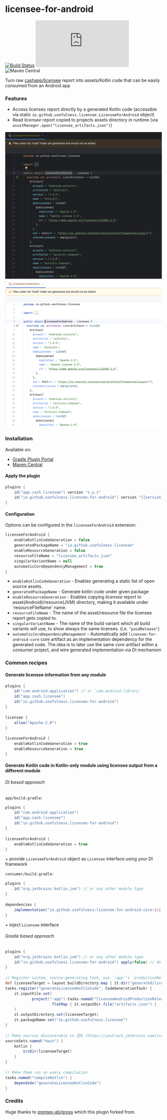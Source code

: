 # licensee-for-android

[![Build Status](https://github.com/usefulness/licensee-for-android/workflows/Build%20Project/badge.svg)](https://github.com/usefulness/licensee-for-android/actions)
[![Latest Version](https://img.shields.io/maven-metadata/v/https/plugins.gradle.org/m2/io/github/usefulness/licensee-for-android/maven-metadata.xml?label=gradle)](https://plugins.gradle.org/plugin/io.github.usefulness.licensee-for-android)
![Maven Central](https://img.shields.io/maven-central/v/io.github.usefulness/licensee-for-android)


Turn raw [cashapp/licensee](https://github.com/cashapp/licensee) report into assets/Kotlin code that can be easily consumed from an Android app

### Features
- Access licenses report directly by a generated Kotlin code (accessible via static `io.github.usefulness.licensee.LicenseeForAndroid` object)
- Read _licensee_ report copied to projects assets directory in runtime (via `assetManager.open("licensee_artifacts.json")`)

![example](images/generated_code_dark.png#gh-dark-mode-only)
![example](images/generated_code_light.png#gh-light-mode-only)

### Installation

Available on:

- [Gradle Plugin Portal](https://plugins.gradle.org/plugin/io.github.usefulness.licensee-for-android)
- [Maven Central](https://mvnrepository.com/artifact/io.github.usefulness/licensee-for-android)

#### Apply the plugin

```groovy
plugins {
    id("app.cash.licensee") version "x.y.z"
    id("io.github.usefulness.licensee-for-android") version "{{version}}"
}
```

#### Configuration

Options can be configured in the `licenseeForAndroid` extension:

```groovy
licenseeForAndroid {
    enableKotlinCodeGeneration = false
    generatedPackageName = "io.github.usefulness.licensee"
    enableResourceGeneration = false
    resourceFileName = "licensee_artifacts.json"
    singularVariantName = null
    automaticCoreDependencyManagement = true
}
```

- `enableKotlinCodeGeneration` - Enables generating a static list of open source assets. 
- `generatedPackageName` - Generate kotlin code under given package 
- `enableResourceGeneration` - Enables copying _licensee_ report to asset(Android)/resource(JVM) directory, making it available under 'resourceFileName' name. 
- `resourceFileName` - The name of the asset/resource file the licensee report gets copied to. 
- `singularVariantName` - The name of the build variant which all build variants will use, to show always the same licenses. (i.e. `"paidRelease"`)
- `automaticCoreDependencyManagement` - Automatically add `licensee-for-android-core` core artifact as an implementation dependency for the generated code. The idea is to later use the same _core_ artifact within a consumer project, and wire generated implementation via DI mechanism

### Common recipes

#### Generate licensee information from any module

```groovy
plugins {
    id("com.android.application") // or `com.android.library`
    id("app.cash.licensee")
    id("io.github.usefulness.licensee-for-android")
}

licensee {
    allow("Apache-2.0")
}

licenseeForAndroid {
    enableKotlinCodeGeneration = true
    enableResourceGeneration = true
}
```
#### Generate Kotlin code in Kotlin-only module using licensee output from a different module
###### DI based approach

`app/build.gradle`:

```groovy
plugins {
    id("com.android.application") 
    id("app.cash.licensee")
    id("io.github.usefulness.licensee-for-android")
}

licenseeForAndroid {
    enableKotlinCodeGeneration = true
}
```
\+ provide `LicenseeForAndroid` object as `Licensee` interface using your DI framework

`consumer/build.gradle`:
```groovy
plugins {
    id("org.jetbrains.kotlin.jvm") // or any other module type
}

dependencies {
    implementation("io.github.usefulness:licensee-for-android-core:${{ version }")
}
```
\+ inject `Licensee` interface

###### Gradle based approach
```groovy
plugins {
    id("org.jetbrains.kotlin.jvm") // or any other module type
    id("io.github.usefulness.licensee-for-android") apply(false) // do not generate licensee information for _this_ module
}

// Register custom, source-generating task, use `:app`'s `productionRelease` variant
def licenseeTarget = layout.buildDirectory.map { it.dir("generated/licensee") }
tasks.register("generateLicenseeKotlinCode", CodeGenerationTask) {
    it.inputFile.set(
            project(":app").tasks.named("licenseeAndroidProductionRelease")
                    .flatMap { it.outputDir.file("artifacts.json") }
    )
    it.outputDirectory.set(licenseeTarget)
    it.packageName.set("io.github.usefulness.licensee")
}

// Make sources discoverable in IDE (https://youtrack.jetbrains.com/issue/KT-45161)
sourceSets.named("main") {
    kotlin {
        srcDir(licenseeTarget)
    }
}

// Make them run on every compilation
tasks.named("compileKotlin") {
    dependsOn("generateLicenseeKotlinCode")
}
```


### Credits
Huge thanks to [premex-ab/gross](https://github.com/premex-ab/gross) which this plugin forked from.   
